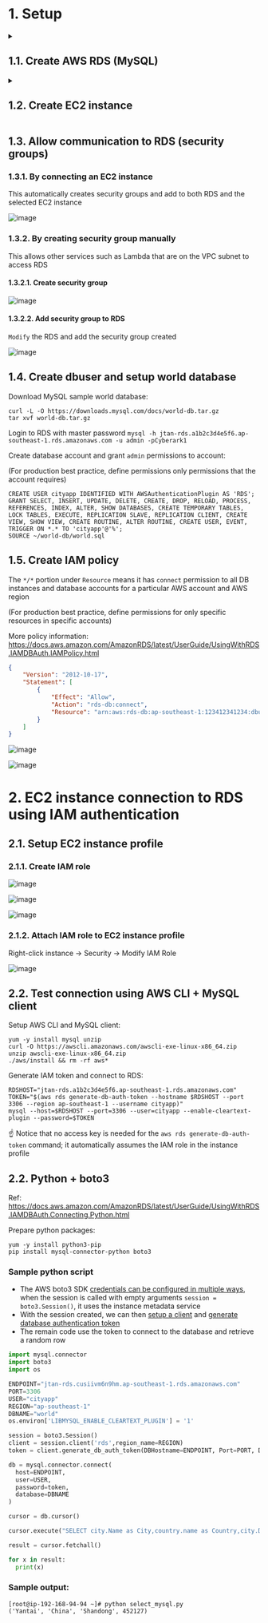# 1. Setup

<details><summary><h2>1.1. Create AWS RDS (MySQL)</h2></summary>

![image](https://user-images.githubusercontent.com/90442032/226158645-6ade85e1-e898-4b1d-a99b-7ddb7f4ba3c2.png)

![image](https://user-images.githubusercontent.com/90442032/226158646-aa286119-6cff-46a3-9ef4-c951e3d6f3db.png)

![image](https://user-images.githubusercontent.com/90442032/226158649-18338594-f46b-411e-85f3-55a90db71820.png)

![image](https://user-images.githubusercontent.com/90442032/226158654-d1ee9959-393a-4687-ae93-89f0c90b2ed5.png)

![image](https://user-images.githubusercontent.com/90442032/226158658-ae069194-9f4f-4baa-8c83-ab0fe00d7397.png)

![image](https://user-images.githubusercontent.com/90442032/226158662-39ee9e59-e98c-44c7-abd8-c49354d93a11.png)

![image](https://user-images.githubusercontent.com/90442032/226158665-3008abb3-e692-4034-9816-75029220d8b9.png)

![image](https://user-images.githubusercontent.com/90442032/226158669-1dbfd6d2-6e01-4bcb-b20b-27d1dd2c9027.png)

![image](https://user-images.githubusercontent.com/90442032/226158670-b1964791-ec5d-47ac-97f1-f1f1d5bd2e85.png)

![image](https://user-images.githubusercontent.com/90442032/226158673-eee75474-0bf1-4ac9-be00-996aace439a0.png)

![image](https://user-images.githubusercontent.com/90442032/226158675-8221bf54-b6f1-4e8c-aa5d-75544380c1d9.png)

![image](https://user-images.githubusercontent.com/90442032/226158715-b2a4ac95-da92-48f0-b4b4-9760a27e2196.png)

</details>

<details><summary><h2>1.2. Create EC2 instance</h2></summary>

![image](https://user-images.githubusercontent.com/90442032/226159252-c55c852d-4623-4fe9-9ffd-cd255872e6ea.png)

![image](https://user-images.githubusercontent.com/90442032/226159265-c1c184e8-4483-4824-ad9b-19ac13206c22.png)

![image](https://user-images.githubusercontent.com/90442032/226159279-556629f1-935e-414c-8ff6-a47515eb2477.png)

![image](https://user-images.githubusercontent.com/90442032/226159289-243f29ae-3382-4fc0-a636-225ef32d2b99.png)

![image](https://user-images.githubusercontent.com/90442032/226159397-e57e6c67-83a0-441d-97b6-70cabcdec363.png)

![image](https://user-images.githubusercontent.com/90442032/226159412-36f5de4e-c20b-4fee-8b59-f290ec36a130.png)

</details>

## 1.3. Allow communication to RDS (security groups)

### 1.3.1. By connecting an EC2 instance

This automatically creates security groups and add to both RDS and the selected EC2 instance

![image](https://user-images.githubusercontent.com/90442032/226161649-59262056-c015-439e-9df8-bef43345e428.png)

### 1.3.2. By creating security group manually

This allows other services such as Lambda that are on the VPC subnet to access RDS

#### 1.3.2.1. Create security group

![image](https://user-images.githubusercontent.com/90442032/226178343-bbf25d6e-e5a8-483b-9995-533e3a4d83ab.png)

#### 1.3.2.2. Add security group to RDS

`Modify` the RDS and add the security group created

![image](https://user-images.githubusercontent.com/90442032/226178344-862e5a7d-63b7-4bb5-93b3-1247af0503e8.png)

## 1.4. Create dbuser and setup world database

Download MySQL sample world database:

```console
curl -L -O https://downloads.mysql.com/docs/world-db.tar.gz
tar xvf world-db.tar.gz
```

Login to RDS with master password `mysql -h jtan-rds.a1b2c3d4e5f6.ap-southeast-1.rds.amazonaws.com -u admin -pCyberark1`

Create database account and grant `admin` permissions to account:

(For production best practice, define permissions only permissions that the account requires)

```console
CREATE USER cityapp IDENTIFIED WITH AWSAuthenticationPlugin AS 'RDS'; 
GRANT SELECT, INSERT, UPDATE, DELETE, CREATE, DROP, RELOAD, PROCESS, REFERENCES, INDEX, ALTER, SHOW DATABASES, CREATE TEMPORARY TABLES, LOCK TABLES, EXECUTE, REPLICATION SLAVE, REPLICATION CLIENT, CREATE VIEW, SHOW VIEW, CREATE ROUTINE, ALTER ROUTINE, CREATE USER, EVENT, TRIGGER ON *.* TO 'cityapp'@'%';
SOURCE ~/world-db/world.sql
```

## 1.5. Create IAM policy

The `*/*` portion under `Resource` means it has `connect` permission to all DB instances and database accounts for a particular AWS account and AWS region

(For production best practice, define permissions for only specific resources in specific accounts)

More policy information: https://docs.aws.amazon.com/AmazonRDS/latest/UserGuide/UsingWithRDS.IAMDBAuth.IAMPolicy.html

```json
{
    "Version": "2012-10-17",
    "Statement": [
        {
            "Effect": "Allow",
            "Action": "rds-db:connect",
            "Resource": "arn:aws:rds-db:ap-southeast-1:123412341234:dbuser:*/*"
        }
    ]
}
```

![image](https://user-images.githubusercontent.com/90442032/226177409-85b3e559-0031-4356-81c0-fe8822b67517.png)

![image](https://user-images.githubusercontent.com/90442032/226161113-efd7c843-38b3-412c-9046-f4728b7084df.png)

# 2. EC2 instance connection to RDS using IAM authentication

## 2.1. Setup EC2 instance profile

### 2.1.1. Create IAM role

![image](https://user-images.githubusercontent.com/90442032/226161350-cafd392b-a052-4843-ac1d-41586087e35c.png)

![image](https://user-images.githubusercontent.com/90442032/226161354-fab72b06-2792-41ee-8098-202e2e3c41a3.png)

![image](https://user-images.githubusercontent.com/90442032/226161360-69d5344b-b1f1-4c45-ba78-15198e5b4920.png)

### 2.1.2. Attach IAM role to EC2 instance profile

Right-click instance → Security → Modify IAM Role

![image](https://user-images.githubusercontent.com/90442032/226161508-7816062b-520b-4189-a6d2-c57a6e3bcf02.png)

## 2.2. Test connection using AWS CLI + MySQL client

Setup AWS CLI and MySQL client:

```console
yum -y install mysql unzip
curl -O https://awscli.amazonaws.com/awscli-exe-linux-x86_64.zip
unzip awscli-exe-linux-x86_64.zip
./aws/install && rm -rf aws*
```

Generate IAM token and connect to RDS:

```console
RDSHOST="jtan-rds.a1b2c3d4e5f6.ap-southeast-1.rds.amazonaws.com"
TOKEN="$(aws rds generate-db-auth-token --hostname $RDSHOST --port 3306 --region ap-southeast-1 --username cityapp)"
mysql --host=$RDSHOST --port=3306 --user=cityapp --enable-cleartext-plugin --password=$TOKEN
```

☝️ Notice that no access key is needed for the `aws rds generate-db-auth-token` command; it automatically assumes the IAM role in the instance profile

## 2.2. Python + boto3

Ref: https://docs.aws.amazon.com/AmazonRDS/latest/UserGuide/UsingWithRDS.IAMDBAuth.Connecting.Python.html

Prepare python packages:

```console
yum -y install python3-pip
pip install mysql-connector-python boto3
```

### Sample python script

- The AWS boto3 SDK [credentials can be configured in multiple ways](https://boto3.amazonaws.com/v1/documentation/api/latest/guide/credentials.html), when the session is called with empty arguments `session = boto3.Session()`, it uses the instance metadata service
- With the session created, we can then [setup a client](https://boto3.amazonaws.com/v1/documentation/api/latest/reference/services/rds.html) and [generate database authentication token](https://boto3.amazonaws.com/v1/documentation/api/latest/reference/services/rds/client/generate_db_auth_token.html)
- The remain code use the token to connect to the database and retrieve a random row

```python
import mysql.connector
import boto3
import os

ENDPOINT="jtan-rds.cusiivm6n9hm.ap-southeast-1.rds.amazonaws.com"
PORT=3306
USER="cityapp"
REGION="ap-southeast-1"
DBNAME="world"
os.environ['LIBMYSQL_ENABLE_CLEARTEXT_PLUGIN'] = '1'

session = boto3.Session()
client = session.client('rds',region_name=REGION)
token = client.generate_db_auth_token(DBHostname=ENDPOINT, Port=PORT, DBUsername=USER, Region=REGION)

db = mysql.connector.connect(
  host=ENDPOINT,
  user=USER,
  password=token,
  database=DBNAME
)

cursor = db.cursor()

cursor.execute("SELECT city.Name as City,country.name as Country,city.District,city.Population FROM city,country WHERE city.CountryCode = country.Code ORDER BY RAND() LIMIT 0,1")

result = cursor.fetchall()

for x in result:
  print(x)
```

### Sample output:

```console
[root@ip-192-168-94-94 ~]# python select_mysql.py
('Yantai', 'China', 'Shandong', 452127)
```
